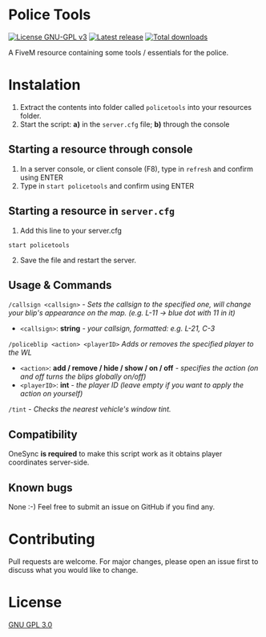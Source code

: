 # Police Tools

[![License GNU-GPL v3](https://img.shields.io/github/license/gimicze/policetools?style=for-the-badge)](https://github.com/gimicze/policetools/blob/master/LICENSE "License")
[![Latest release](https://img.shields.io/github/v/release/gimicze/policetools?style=for-the-badge)](https://github.com/gimicze/policetools/releases/latest "Latest release")
[![Total downloads](https://img.shields.io/github/downloads/gimicze/policetools/total?style=for-the-badge)](https://github.com/gimicze/policetools/releases/latest "Total downloads")

A FiveM resource containing some tools / essentials for the police.

# Instalation

1. Extract the contents into folder called `policetools` into your resources folder.
2. Start the script: **a)** in the `server.cfg` file; **b)** through the console

## Starting a resource through console

1. In a server console, or client console (F8), type in `refresh` and confirm using ENTER
2. Type in `start policetools` and confirm using ENTER

## Starting a resource in `server.cfg`
1. Add this line to your server.cfg
```
start policetools
```
2. Save the file and restart the server.

## Usage & Commands

`/callsign <callsign>` - *Sets the callsign to the specified one, will change your blip's appearance on the map. (e.g. L-11 -> blue dot with 11 in it)*
- `<callsign>`: **string** - *your callsign, formatted: e.g. L-21, C-3*

`/policeblip <action> <playerID>` *Adds or removes the specified player to the WL*
- `<action>`: **add / remove / hide / show / on / off** - *specifies the action (on and off turns the blips globally on/off)*
- `<playerID>`: **int** - *the player ID (leave empty if you want to apply the action on yourself)*

`/tint` - *Checks the nearest vehicle's window tint.*

## Compatibility
OneSync **is required** to make this script work as it obtains player coordinates server-side.

## Known bugs
None :-) Feel free to submit an issue on GitHub if you find any.

# Contributing
Pull requests are welcome. For major changes, please open an issue first to discuss what you would like to change.

# License
[GNU GPL 3.0](https://github.com/gimicze/doorcontrol/blob/main/LICENSE)
